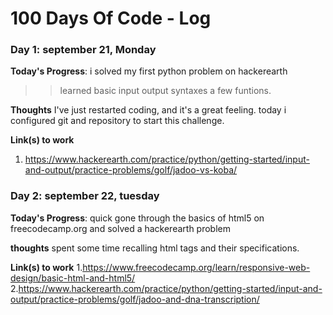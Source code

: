 # 100 Days Of Code - Log


### Day 1: september 21, Monday

**Today's Progress**: i solved my first python problem on hackerearth
>>learned basic input output syntaxes a few funtions.

**Thoughts** I've just restarted coding, and it's a great feeling. today i configured git and repository to start this challenge.

**Link(s) to work**
1. https://www.hackerearth.com/practice/python/getting-started/input-and-output/practice-problems/golf/jadoo-vs-koba/

### Day 2: september 22, tuesday
**Today's Progress**: quick gone through the basics of html5 on freecodecamp.org and solved a hackerearth problem

**thoughts** spent some time recalling html tags and their specifications.

**Link(s) to work**
1.https://www.freecodecamp.org/learn/responsive-web-design/basic-html-and-html5/
2.https://www.hackerearth.com/practice/python/getting-started/input-and-output/practice-problems/golf/jadoo-and-dna-transcription/

